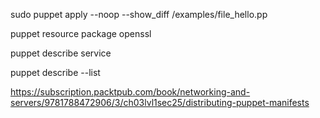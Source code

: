 
sudo puppet apply --noop --show_diff /examples/file_hello.pp


puppet resource package openssl

puppet describe service


puppet describe --list


https://subscription.packtpub.com/book/networking-and-servers/9781788472906/3/ch03lvl1sec25/distributing-puppet-manifests
